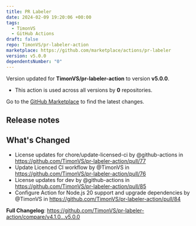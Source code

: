 ```yaml
---
title: PR Labeler
date: 2024-02-09 19:20:06 +00:00
tags:
  - TimonVS
  - GitHub Actions
draft: false
repo: TimonVS/pr-labeler-action
marketplace: https://github.com/marketplace/actions/pr-labeler
version: v5.0.0
dependentsNumber: "0"
---
```



Version updated for **TimonVS/pr-labeler-action** to version **v5.0.0**.
- This action is used across all versions by **0** repositories.

Go to the [GitHub Marketplace](https://github.com/marketplace/actions/pr-labeler) to find the latest changes.

## Release notes

## What's Changed
* License updates for chore/update-licensed-ci by @github-actions in https://github.com/TimonVS/pr-labeler-action/pull/77
* Update Licenced CI workflow by @TimonVS in https://github.com/TimonVS/pr-labeler-action/pull/76
* License updates for dev by @github-actions in https://github.com/TimonVS/pr-labeler-action/pull/85
* Configure Action for Node.js 20 support and upgrade dependencies by @TimonVS in https://github.com/TimonVS/pr-labeler-action/pull/84


**Full Changelog**: https://github.com/TimonVS/pr-labeler-action/compare/v4.1.0...v5.0.0
